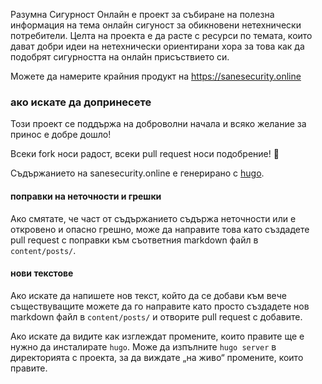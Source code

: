 Разумна Сигурност Онлайн е проект за събиране на полезна информация на тема
онлайн сигуност за обикновени нетехнически потребители. Целта на проекта е да
расте с ресурси по темата, които дават добри идеи на нетехнически ориентирани
хора за това как да подобрят сигурността на онлайн присъствието си.

Можете да намерите крайния продукт на https://sanesecurity.online

### ако искате да допринесете

Този проект се поддържа на доброволни начала и всяко желание за принос е добре
дошло!

Всеки fork носи радост, всеки pull request носи подобрение! 🙂

Съдържанието на sanesecurity.online е генерирано с [hugo](https://gohugo.io/).

#### поправки на неточности и грешки
Ако смятате, че част от съдържанието съдържа неточности или е откровено и опасно
грешно, може да направите това като създадете pull request с поправки към
съответния markdown файл в `content/posts/`.

#### нови текстове
Ако искате да напишете нов текст, който да се добави към вече съществуващите
можете да го направите като просто създадете нов markdown файл в
`content/posts/` и отворите pull request с добавите.

Ако искате да видите как изглеждат промените, които правите ще е нужно да
инсталирате `hugo`. Може да изпълните `hugo server` в директорията с проекта, за
да виждате „на живо“ промените, които правите.

